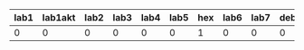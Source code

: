| lab1 | lab1akt | lab2 | lab3 | lab4 | lab5 | hex | lab6 | lab7 | debug7 | lab8/9 | lab10 | lab11 | lab12 | lab13 |
|------|---------|------|------|------|------|-----|------|------|--------|--------|-------|-------|-------|-------|
|    0 |       0 |    0 |    0 |    0 |    0 |   1 |    0 |    0 |      0 |      0 |     0 |     0 |     0 | ?     |
